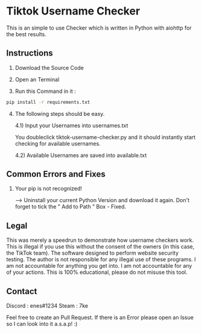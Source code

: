 # Tiktok Username Checker

This is an simple to use Checker which is written in Python with aiohttp for the best results.

## Instructions

1) Download the Source Code

2) Open an Terminal

3) Run this Command in it :
   
```bash
pip install -r requirements.txt
```
   
4) The following steps should be easy.
   
   4.1) Input your Usernames into usernames.txt
   
   You doubleclick tiktok-username-checker.py and it should instantly start checking for available usernames.
   
   4.2) Available Usernames are saved into available.txt
   
## Common Errors and Fixes
       
1) Your pip is not recognized!

   --> Uninstall your current Python Version and download it again.
   Don't forget to tick the " Add to Path " Box - Fixed.
   
## Legal

This was merely a speedrun to demonstrate how username checkers work.
This is illegal if you use this without the consent of the owners (in this case, the TikTok team).
The software designed to perform website security testing.
The author is not responsible for any illegal use of these programs.
I am not accountable for anything you get into.
I am not accountable for any of your actions.
This is 100% educational, please do not misuse this tool.
       
## Contact

Discord : enes#1234
Steam : 7ke

Feel free to create an Pull Request. If there is an Error please open an Issue so I can look into it a.s.a.p! :) 
